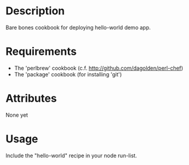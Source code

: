 Description
===========

Bare bones cookbook for deploying hello-world demo app.

Requirements
============

* The 'perlbrew' cookbook (c.f. http://github.com/dagolden/perl-chef)
* The 'package' cookbook (for installing 'git')

Attributes
==========

None yet

Usage
=====

Include the "hello-world" recipe in your node run-list.

